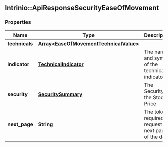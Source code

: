 ## Intrinio::ApiResponseSecurityEaseOfMovement

### Properties
Name | Type | Description | Notes
------------ | ------------- | ------------- | -------------
**technicals** | [**Array&lt;EaseOfMovementTechnicalValue&gt;**](EaseOfMovementTechnicalValue.md) |  | [optional] 
**indicator** | [**TechnicalIndicator**](TechnicalIndicator.md) | The name and symbol of the technical indicator | [optional] 
**security** | [**SecuritySummary**](SecuritySummary.md) | The Security of the Stock Price | [optional] 
**next_page** | **String** | The token required to request the next page of the data | [optional] 


